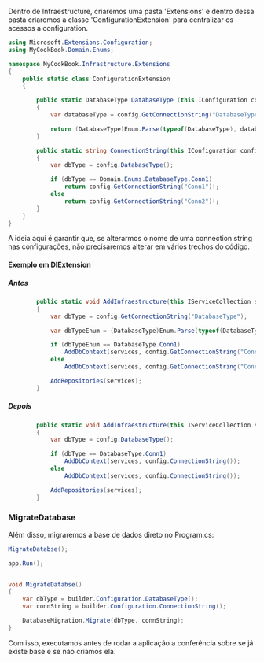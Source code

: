 
Dentro de Infraestructure, criaremos uma pasta 'Extensions' e dentro dessa pasta criaremos a classe 'ConfigurationExtension' para centralizar os acessos a configuration.

```csharp
using Microsoft.Extensions.Configuration;
using MyCookBook.Domain.Enums;

namespace MyCookBook.Infrastructure.Extensions
{
    public static class ConfigurationExtension
    {

        public static DatabaseType DatabaseType (this IConfiguration config)
        {
            var databaseType = config.GetConnectionString("DatabaseType");

            return (DatabaseType)Enum.Parse(typeof(DatabaseType), databaseType!);
        }

        public static string ConnectionString(this IConfiguration config)
        {
            var dbType = config.DatabaseType();

            if (dbType == Domain.Enums.DatabaseType.Conn1)
                return config.GetConnectionString("Conn1")!;
            else
                return config.GetConnectionString("Conn2")!;
        }
    }
}
```
A ideia aqui é garantir que, se alterarmos o nome de uma connection string nas configurações, não precisaremos alterar em vários trechos do código.


#### Exemplo em DIExtension
##### Antes
```csharp
        public static void AddInfraestructure(this IServiceCollection services, IConfiguration config)
        {
            var dbType = config.GetConnectionString("DatabaseType");

            var dbTypeEnum = (DatabaseType)Enum.Parse(typeof(DatabaseType), dbType);

            if (dbTypeEnum == DatabaseType.Conn1)
                AddDbContext(services, config.GetConnectionString("Conn1"));
            else
                AddDbContext(services, config.GetConnectionString("Conn2"));

            AddRepositories(services);
        }
```
##### Depois
```csharp
        public static void AddInfraestructure(this IServiceCollection services, IConfiguration config)
        {
            var dbType = config.DatabaseType();

            if (dbType == DatabaseType.Conn1)
                AddDbContext(services, config.ConnectionString());
            else
                AddDbContext(services, config.ConnectionString());

            AddRepositories(services);
        }
```

### MigrateDatabase
Além disso, migraremos a base de dados direto no Program.cs:

```csharp
MigrateDatabse();

app.Run();


void MigrateDatabse()
{
    var dbType = builder.Configuration.DatabaseType();
    var connString = builder.Configuration.ConnectionString();

    DatabaseMigration.Migrate(dbType, connString);
}
```
Com isso, executamos antes de rodar a aplicação a conferência sobre se já existe base e se não criamos ela.